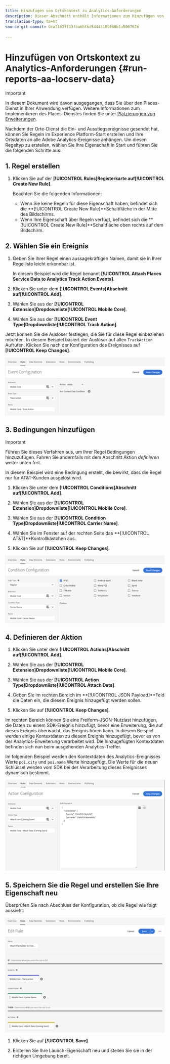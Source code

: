 ```yaml
---
title: Hinzufügen von Ortskontext zu Analytics-Anforderungen
description: Dieser Abschnitt enthält Informationen zum Hinzufügen von Standortkontext zu Analytics-Anforderungen.
translation-type: tm+mt
source-git-commit: 0ca2162f113fba6bfbd54443109068b1a506762b

---
```



# Hinzufügen von Ortskontext zu Analytics-Anforderungen {#run-reports-aa-locserv-data}

>[!IMPORTANT]
>
>In diesem Dokument wird davon ausgegangen, dass Sie über den Places-Dienst in Ihrer Anwendung verfügen. Weitere Informationen zum Implementieren des Places-Dienstes finden Sie unter [Platzierungen von Erweiterungen](/help/places-ext-aep-sdks/places-extension/places-extension.md).

Nachdem der Orte-Dienst die Ein- und Ausstiegsereignisse gesendet hat, können Sie Regeln im Experience Platform-Start erstellen und Ihre Ortsdaten an alle Adobe Analytics-Ereignisse anhängen. Um diesen Regeltyp zu erstellen, wählen Sie Ihre Eigenschaft in Start und führen Sie die folgenden Schritte aus:

## 1. Regel erstellen

1. Klicken Sie auf der **[!UICONTROL Rules]**Registerkarte auf**[!UICONTROL Create New Rule]**.

   Beachten Sie die folgenden Informationen:
   * Wenn Sie keine Regeln für diese Eigenschaft haben, befindet sich die **[!UICONTROL Create New Rule]**Schaltfläche in der Mitte des Bildschirms.
   * Wenn Ihre Eigenschaft über Regeln verfügt, befindet sich die **[!UICONTROL Create New Rule]**Schaltfläche oben rechts auf dem Bildschirm.

## 2. Wählen Sie ein Ereignis

1. Geben Sie Ihrer Regel einen aussagekräftigen Namen, damit sie in Ihrer Regelliste leicht erkennbar ist.

   In diesem Beispiel wird die Regel benannt **[!UICONTROL Attach Places Service Data to Analytics Track Action Events]**.

1. Klicken Sie unter dem **[!UICONTROL Events]**Abschnitt auf**[!UICONTROL Add]**.

1. Wählen Sie aus der **[!UICONTROL Extension]**Dropdownliste**[!UICONTROL Mobile Core]**.

1. Wählen Sie aus der **[!UICONTROL Event Type]**Dropdownliste**[!UICONTROL Track Action]**.

Jetzt können Sie die Auslöser festlegen, die Sie für diese Regel einbeziehen möchten. In diesem Beispiel basiert der Auslöser auf allen `TrackAction` Aufrufen. Klicken Sie nach der Konfiguration des Ereignisses auf **[!UICONTROL Keep Changes]**.

![&quot;Ereignis erstellen&quot;](/help/assets/ad-setEvent_use-analytics-data.png)


## 3. Bedingungen hinzufügen

>[!IMPORTANT]
>
>Führen Sie dieses Verfahren aus, um Ihrer Regel Bedingungen hinzuzufügen. Fahren Sie andernfalls mit dem Abschnitt Aktion *definieren* weiter unten fort.

In diesem Beispiel wird eine Bedingung erstellt, die bewirkt, dass die Regel nur für AT&amp;T-Kunden ausgelöst wird.

1. Klicken Sie unter dem **[!UICONTROL Conditions]**Abschnitt auf**[!UICONTROL Add]**.

1. Wählen Sie aus der **[!UICONTROL Extension]**Dropdownliste**[!UICONTROL Mobile Core]**.

1. Wählen Sie aus der **[!UICONTROL Condition Type]**Dropdownliste**[!UICONTROL Carrier Name]**.

1. Wählen Sie im Fenster auf der rechten Seite das **[!UICONTROL AT&T]**Kontrollkästchen aus.

1. Klicken Sie auf **[!UICONTROL Keep Changes]**.

![&quot;Bedingung erstellen&quot;](/help/assets/ad-setCondition_use-analytics-data.png)

## 4. Definieren der Aktion

1. Klicken Sie unter dem **[!UICONTROL Actions]**Abschnitt auf**[!UICONTROL Add]**.

1. Wählen Sie aus der **[!UICONTROL Extension]**Dropdownliste**[!UICONTROL Mobile Core]**.

1. Wählen Sie aus der **[!UICONTROL Action Type]**Dropdownliste**[!UICONTROL Attach Data]**.

1. Geben Sie im rechten Bereich im **[!UICONTROL JSON Payload]**Feld die Daten ein, die diesem Ereignis hinzugefügt werden sollen.

1. Klicken Sie auf **[!UICONTROL Keep Changes]**.

Im rechten Bereich können Sie eine Freiform-JSON-Nutzlast hinzufügen, die Daten zu einem SDK-Ereignis hinzufügt, bevor eine Erweiterung, die auf dieses Ereignis überwacht, das Ereignis hören kann. In diesem Beispiel werden einige Kontextdaten zu diesem Ereignis hinzugefügt, bevor es von der Analytics-Erweiterung verarbeitet wird. Die hinzugefügten Kontextdaten befinden sich nun beim ausgehenden Analytics-Treffer.

Im folgenden Beispiel werden den Kontextdaten des Analytics-Ereignisses Werte `poi.city` und `poi.name` Werte hinzugefügt. Die Werte für die neuen Schlüssel werden vom SDK bei der Verarbeitung dieses Ereignisses dynamisch bestimmt.

![&quot;Aktion erstellen&quot;](/help/assets/ad-setAction_use-analytics-data.png)

## 5. Speichern Sie die Regel und erstellen Sie Ihre Eigenschaft neu

Überprüfen Sie nach Abschluss der Konfiguration, ob die Regel wie folgt aussieht:

![&quot;Die Regel ist abgeschlossen.&quot;](/help/assets/ad-ruleComplete_use-analytics-data.png)

1. Klicken Sie auf **[!UICONTROL Save]**

1. Erstellen Sie Ihre Launch-Eigenschaft neu und stellen Sie sie in der richtigen Umgebung bereit.
